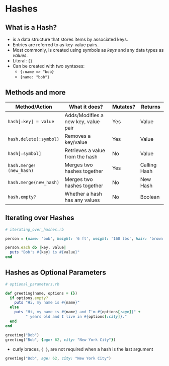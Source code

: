 
# Hashes

## What is a Hash?

- is a data structure that stores items by associated keys.
- Entries are referred to as key-value pairs.
- Most commonly, is created using symbols as *keys* and any data types as *values*.
- Literal: `{}` 
- Can be created with two syntaxes:
	- `{:name => "bob}`
	- `{name: "bob"}`

## Methods and more

| Method/Action           | What it does?                       | Mutates? | Returns      |
| ----------------------- | ----------------------------------- | -------- | ------------ |
| `hash[:key] = value`    | Adds/Modifies a new key, value pair | Yes      | Value        |
| `hash.delete(:symbol)`  | Removes a key/value                 | Yes      | Value        |
| `hash[:symbol]`         | Retrieves a value from the hash     | No       | Value        |
| `hash.merge!(new_hash)` | Merges two hashes together          | Yes      | Calling Hash |
| `hash.merge(new_hash)`  | Merges two hashes together          | No       | New Hash     |
| `hash.empty?`           | Whether a hash has any values       | No       | Boolean      |

## Iterating over Hashes

```ruby
# iterating_over_hashes.rb

person = {name: 'bob', height: '6 ft', weight: '160 lbs', hair: 'brown'}

person.each do |key, value|
  puts "Bob's #{key} is #{value}"
end
```

## Hashes as Optional Parameters

```ruby
# optional_parameters.rb

def greeting(name, options = {})
  if options.empty?
    puts "Hi, my name is #{name}"
  else
    puts "Hi, my name is #{name} and I'm #{options[:age]}" +
         " years old and I live in #{options[:city]}."
  end
end

greeting("Bob")
greeting("Bob", {age: 62, city: "New York City"})
```

- curly braces, `{ }`, are not required when a hash is the last argument

```ruby
greeting("Bob", age: 62, city: "New York City")
```